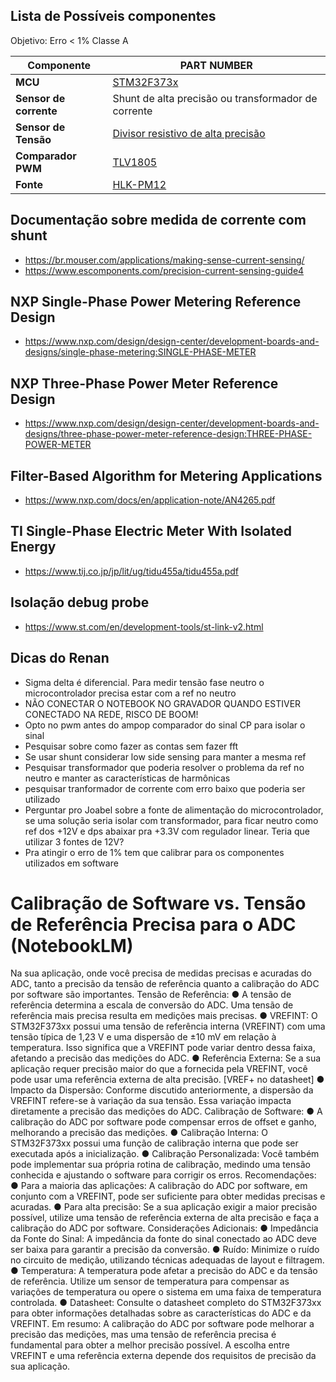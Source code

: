 ## Lista de Possíveis componentes

Objetivo: Erro < 1% Classe A

| Componente             | PART NUMBER                                   |
|------------------------|-----------------------------------------------|
| **MCU**                | [STM32F373x](https://br.mouser.com/datasheet/2/389/stm32f373cc-1851083.pdf)|
| **Sensor de corrente** | Shunt de alta precisão ou transformador de corrente|
| **Sensor de Tensão**   | [Divisor resistivo de alta precisão](https://br.mouser.com/datasheet/2/385/sei_css_cssh-3077671.pdf) |
| **Comparador PWM**     | [TLV1805](https://www.ti.com/lit/ds/symlink/tlv1805-q1.pdf?ts=1729874561037&ref_url=https%253A%252F%252Fbr.mouser.com%252F) |
| **Fonte**              | [HLK-PM12](https://nettigo.eu/attachments/503) | 


## Documentação sobre medida de corrente com shunt 
- https://br.mouser.com/applications/making-sense-current-sensing/
- https://www.escomponents.com/precision-current-sensing-guide4

## NXP Single-Phase Power Metering Reference Design
- https://www.nxp.com/design/design-center/development-boards-and-designs/single-phase-metering:SINGLE-PHASE-METER
  
## NXP Three-Phase Power Meter Reference Design
- https://www.nxp.com/design/design-center/development-boards-and-designs/three-phase-power-meter-reference-design:THREE-PHASE-POWER-METER

## Filter-Based Algorithm for Metering Applications
- https://www.nxp.com/docs/en/application-note/AN4265.pdf

## TI Single-Phase Electric Meter With Isolated Energy
- https://www.tij.co.jp/jp/lit/ug/tidu455a/tidu455a.pdf

## Isolação debug probe
- https://www.st.com/en/development-tools/st-link-v2.html

## Dicas do Renan
- Sigma delta é diferencial. Para medir tensão fase neutro o microcontrolador precisa estar com a ref no neutro
- NÃO CONECTAR O NOTEBOOK NO GRAVADOR QUANDO ESTIVER CONECTADO NA REDE, RISCO DE BOOM!
- Opto no pwm antes do ampop comparador do sinal CP para isolar o sinal
- Pesquisar sobre como fazer as contas sem fazer fft
- Se usar shunt considerar low side sensing para manter a mesma ref
- Pesquisar transformador que poderia resolver o problema da ref no neutro e manter as características de harmônicas
- pesquisar tranformador de corrente com erro baixo que poderia ser utilizado
- Perguntar pro Joabel sobre a fonte de alimentação do microcontrolador, se uma solução seria isolar com transformador, para ficar neutro como ref dos +12V e dps abaixar pra +3.3V com regulador linear. Teria que utilizar 3 fontes de 12V?
- Pra atingir o erro de 1% tem que calibrar para os componentes utilizados em software


# Calibração de Software vs. Tensão de Referência Precisa para o ADC (NotebookLM)
Na sua aplicação, onde você precisa de medidas precisas e acuradas do ADC, tanto a precisão da tensão de referência quanto a calibração do ADC por software são importantes.
Tensão de Referência:
●
A tensão de referência determina a escala de conversão do ADC. Uma tensão de referência mais precisa resulta em medições mais precisas.
●
VREFINT: O STM32F373xx possui uma tensão de referência interna (VREFINT) com uma tensão típica de 1,23 V e uma dispersão de ±10 mV em relação à temperatura. Isso significa que a VREFINT pode variar dentro dessa faixa, afetando a precisão das medições do ADC.
●
Referência Externa: Se a sua aplicação requer precisão maior do que a fornecida pela VREFINT, você pode usar uma referência externa de alta precisão. [VREF+ no datasheet]
●
Impacto da Dispersão: Conforme discutido anteriormente, a dispersão da VREFINT refere-se à variação da sua tensão. Essa variação impacta diretamente a precisão das medições do ADC.
Calibração de Software:
●
A calibração do ADC por software pode compensar erros de offset e ganho, melhorando a precisão das medições.
●
Calibração Interna: O STM32F373xx possui uma função de calibração interna que pode ser executada após a inicialização.
●
Calibração Personalizada: Você também pode implementar sua própria rotina de calibração, medindo uma tensão conhecida e ajustando o software para corrigir os erros.
Recomendações:
●
Para a maioria das aplicações: A calibração do ADC por software, em conjunto com a VREFINT, pode ser suficiente para obter medidas precisas e acuradas.
●
Para alta precisão: Se a sua aplicação exigir a maior precisão possível, utilize uma tensão de referência externa de alta precisão e faça a calibração do ADC por software.
Considerações Adicionais:
●
Impedância da Fonte do Sinal: A impedância da fonte do sinal conectado ao ADC deve ser baixa para garantir a precisão da conversão.
●
Ruído: Minimize o ruído no circuito de medição, utilizando técnicas adequadas de layout e filtragem.
●
Temperatura: A temperatura pode afetar a precisão do ADC e da tensão de referência. Utilize um sensor de temperatura para compensar as variações de temperatura ou opere o sistema em uma faixa de temperatura controlada.
●
Datasheet: Consulte o datasheet completo do STM32F373xx para obter informações detalhadas sobre as características do ADC e da VREFINT.
Em resumo:
A calibração do ADC por software pode melhorar a precisão das medições, mas uma tensão de referência precisa é fundamental para obter a melhor precisão possível. A escolha entre VREFINT e uma referência externa depende dos requisitos de precisão da sua aplicação.
